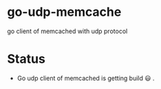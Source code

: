 # go-udp-memcache
go client of memcached with udp protocol

# Status
* Go udp client of memcached is getting build :smiley: . 

